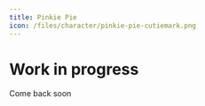 ```yaml
---
title: Pinkie Pie
icon: /files/character/pinkie-pie-cutiemark.png
---
```


# Work in progress

Come back soon
